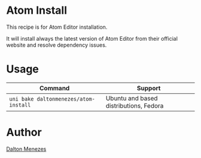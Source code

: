 # Atom Install
This recipe is for Atom Editor installation.

It will install always the latest version of Atom Editor from their official website and resolve dependency issues.

# Usage
| Command | Support |
| --- | --- |
| `uni bake daltonmenezes/atom-install` | Ubuntu and based distributions, Fedora |

# Author
[Dalton Menezes](https://github.com/uni-linux/recipes/tree/master/src/daltonmenezes)
